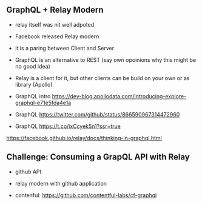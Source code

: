 ## GraphQL + Relay Modern

- relay itself was nit well adpoted
- Facebook released Relay modern
- it is a paring between Client and Server
- GraphQL is an alternative to REST (say own opoinions why this might be no good idea)
- Relay is a client for it, but other clients can be build on your own or as library (Apollo)

- GraphQL intro https://dev-blog.apollodata.com/introducing-explore-graphql-e71e5fda4e1a
- GraphQL https://twitter.com/github/status/866590967314472960
- GraphQL https://t.co/ixCcyek5n1?ssr=true

https://facebook.github.io/relay/docs/thinking-in-graphql.html

## Challenge: Consuming a GrapQL API with Relay

- github API
- relay modern with github application

- contenful: https://github.com/contentful-labs/cf-graphql
